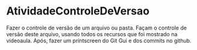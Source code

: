 # AtividadeControleDeVersao
Fazer o controle de versão de um arquivo ou pasta. Façam o controle de versão deste arquivo, usando todos os recursos que foi mostrado na videoaula. Após, fazer um printscreen do Git Gui e dos commits no github.
